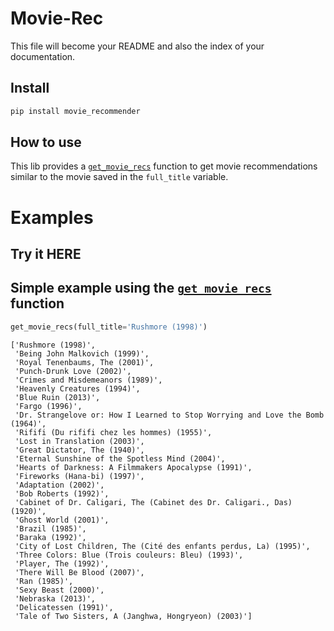 Movie-Rec
================

<!-- WARNING: THIS FILE WAS AUTOGENERATED! DO NOT EDIT! -->

This file will become your README and also the index of your
documentation.

## Install

``` sh
pip install movie_recommender
```

## How to use

This lib provides a
[`get_movie_recs`](https://daveramseymusic.github.io/movie-rec/movie_recommender.html#get_movie_recs)
function to get movie recommendations similar to the movie saved in the
`full_title` variable.

# Examples

## Try it HERE

## Simple example using the [`get_movie_recs`](https://daveramseymusic.github.io/movie-rec/movie_recommender.html#get_movie_recs) function

``` python
get_movie_recs(full_title='Rushmore (1998)')
```

    ['Rushmore (1998)',
     'Being John Malkovich (1999)',
     'Royal Tenenbaums, The (2001)',
     'Punch-Drunk Love (2002)',
     'Crimes and Misdemeanors (1989)',
     'Heavenly Creatures (1994)',
     'Blue Ruin (2013)',
     'Fargo (1996)',
     'Dr. Strangelove or: How I Learned to Stop Worrying and Love the Bomb (1964)',
     'Rififi (Du rififi chez les hommes) (1955)',
     'Lost in Translation (2003)',
     'Great Dictator, The (1940)',
     'Eternal Sunshine of the Spotless Mind (2004)',
     'Hearts of Darkness: A Filmmakers Apocalypse (1991)',
     'Fireworks (Hana-bi) (1997)',
     'Adaptation (2002)',
     'Bob Roberts (1992)',
     'Cabinet of Dr. Caligari, The (Cabinet des Dr. Caligari., Das) (1920)',
     'Ghost World (2001)',
     'Brazil (1985)',
     'Baraka (1992)',
     'City of Lost Children, The (Cité des enfants perdus, La) (1995)',
     'Three Colors: Blue (Trois couleurs: Bleu) (1993)',
     'Player, The (1992)',
     'There Will Be Blood (2007)',
     'Ran (1985)',
     'Sexy Beast (2000)',
     'Nebraska (2013)',
     'Delicatessen (1991)',
     'Tale of Two Sisters, A (Janghwa, Hongryeon) (2003)']

